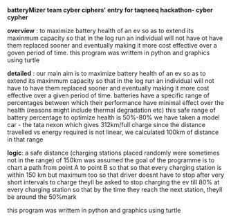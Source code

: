 **batteryMizer
team cyber ciphers' entry for taqneeq hackathon- cyber cypher**

**overview** :
to maximize battery health of an ev so as to extend its maxinmum capacity so that in the log run an individual will not have ot have them replaced sooner and eventually making it more cost effective over a goven period of time. 
this program was writtem in python and graphics using turtle 


**detailed** :
our main aim is to maximize battery health of an ev so as to extend its maxinmum capacity so that in the log run an individual will not have to have them replaced sooner and eventually making it more cost effective over a given period of time. 
batteries have a specific range of percentages between which their performance have minimal effect over the health (reasons might include thermal degradation etc)
this safe range of battery percentage to optimize health is 50%-80%
we have taken a model car - the tata nexon which gives 312km/full charge 
since the distance travelled vs energy required is not linear, we calculated 100km of distance in that range

**logic**:
a safe distance (charging stations placed randomly were sometimes not in the range) of 150km was assumed
the goal of the programme is to chart a path from point A to point B so that so that every charging station is within 150 km but maximum too so that driver doesnt have to stop after very short intervals to charge 
theyll be asked to stop charging the ev till 80% at every charging station so that by the time they reach the next station, theyll be around the 50%mark

this program was writtem in python and graphics using turtle 
